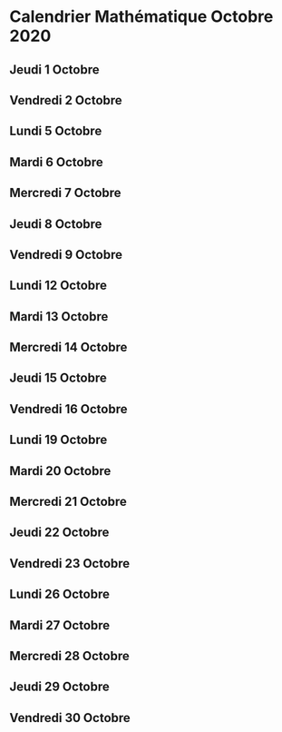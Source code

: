 # Calendrier Mathématique Octobre 2020

## Jeudi 1 Octobre

## Vendredi 2 Octobre

## Lundi 5 Octobre

## Mardi 6 Octobre

## Mercredi 7 Octobre

## Jeudi 8 Octobre

## Vendredi 9 Octobre

## Lundi 12 Octobre

## Mardi 13 Octobre

## Mercredi 14 Octobre

## Jeudi 15 Octobre

## Vendredi 16 Octobre

## Lundi 19 Octobre

## Mardi 20 Octobre

## Mercredi 21 Octobre

## Jeudi 22 Octobre

## Vendredi 23 Octobre

## Lundi 26 Octobre

## Mardi 27 Octobre

## Mercredi 28 Octobre

## Jeudi 29 Octobre

## Vendredi 30 Octobre
